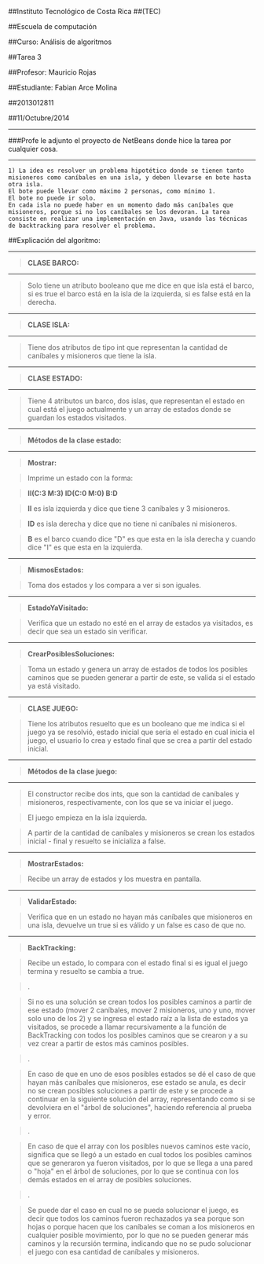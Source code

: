 ##Instituto Tecnológico de Costa Rica
##(TEC)

##Escuela de computación

##Curso: Análisis de algoritmos

##Tarea 3

##Profesor: Mauricio Rojas

##Estudiante: Fabian Arce Molina

##2013012811

##11/Octubre/2014
___
###Profe le adjunto el proyecto de NetBeans donde hice la tarea por cualquier cosa.
___
	1) La idea es resolver un problema hipotético donde se tienen tanto misioneros como caníbales en una isla, y deben llevarse en bote hasta otra isla. 
	El bote puede llevar como máximo 2 personas, como mínimo 1. 
	El bote no puede ir solo. 
	En cada isla no puede haber en un momento dado más caníbales que misioneros, porque si no los caníbales se los devoran. La tarea consiste en realizar una implementación en Java, usando las técnicas de backtracking para resolver el problema.

##Explicación del algoritmo:
___
> **CLASE BARCO:**
___
> Solo tiene un atributo booleano que me dice en que isla está el barco, si es true el barco está en la isla de la izquierda, si es false está en la derecha.
___
> **CLASE ISLA:**
___
> Tiene dos atributos de tipo int que representan la cantidad de caníbales y misioneros que tiene la isla.
___
> **CLASE ESTADO:**
___
> Tiene 4 atributos un barco, dos islas, que representan el estado en cual está el juego actualmente y un array de estados donde se guardan los estados visitados.
___
> **Métodos de la clase estado:**
___
> **Mostrar:** 

> Imprime un estado con la forma: 

> **II(C:3 M:3) ID(C:0 M:0) B:D**

> **II** es isla izquierda y dice que tiene 3 caníbales y 3 misioneros.

> **ID** es isla derecha y dice que no tiene ni caníbales ni misioneros.

> **B** es el barco cuando dice "D" es que esta en la isla derecha y cuando dice "I" es que esta en la izquierda.
___
> **MismosEstados:**

> Toma dos estados y los compara a ver si son iguales.
___
> **EstadoYaVisitado:**

> Verifica que un estado no esté en el array de estados ya visitados, es decir que sea un estado sin verificar.
___
> **CrearPosiblesSoluciones:**

> Toma un estado y genera un array de estados de todos los posibles caminos que se pueden generar a partir de este, se valida si el estado ya está visitado.
___

> **CLASE JUEGO:**

> Tiene los atributos resuelto que es un booleano que me indica si el juego ya se resolvió, estado inicial que sería el estado en cual inicia el juego, el usuario lo crea y estado final que se crea a partir del estado inicial.
___
> **Métodos de la clase juego:**
___

> El constructor recibe dos ints, que son la cantidad de caníbales y misioneros, respectivamente, con los que se va iniciar el juego.

> El juego empieza en la isla izquierda.

> A partir de la cantidad de caníbales y misioneros se crean los estados inicial - final y resuelto se inicializa a false.
___
> **MostrarEstados:**

> Recibe un array de estados y los muestra en pantalla.
___

> **ValidarEstado:**

> Verifica que en un estado no hayan más caníbales que misioneros en una isla, devuelve un true si es válido y un false es caso de que no.
___

> **BackTracking:**

> Recibe un estado, lo compara con el estado final si es igual el juego termina y resuelto se cambia a true.

> .

> Si no es una solución se crean todos los posibles caminos a partir de ese estado (mover 2 caníbales, mover 2 misioneros, uno y uno, mover solo uno de los 2) y se ingresa el estado raíz a la lista de estados ya visitados, se procede a llamar recursivamente a la función de BackTracking con todos los posibles caminos que se crearon y a su vez crear a partir de estos más caminos posibles.

> .

> En caso de que en uno de esos posibles estados se dé el caso de que hayan más caníbales que misioneros, ese estado se anula, es decir no se crean posibles soluciones a partir de este y se procede a continuar en la siguiente solución del array, representando como si se devolviera en el "árbol de soluciones", haciendo referencia al prueba y error.

> .

> En caso de que el array con los posibles nuevos caminos este vacío, significa que se llegó a un estado en cual todos los posibles caminos que se generaron ya fueron visitados, por lo que se llega a una pared o "hoja" en el árbol de soluciones, por lo que se continua con los demás estados en el array de posibles soluciones.

> .

> Se puede dar el caso en cual no se pueda solucionar el juego, es decir que todos los caminos fueron rechazados ya sea porque son hojas o porque hacen que los caníbales se coman a los misioneros en cualquier posible movimiento, por lo que no se pueden generar más caminos y la recursión termina, indicando que no se pudo solucionar el juego con esa cantidad de caníbales y misioneros.
